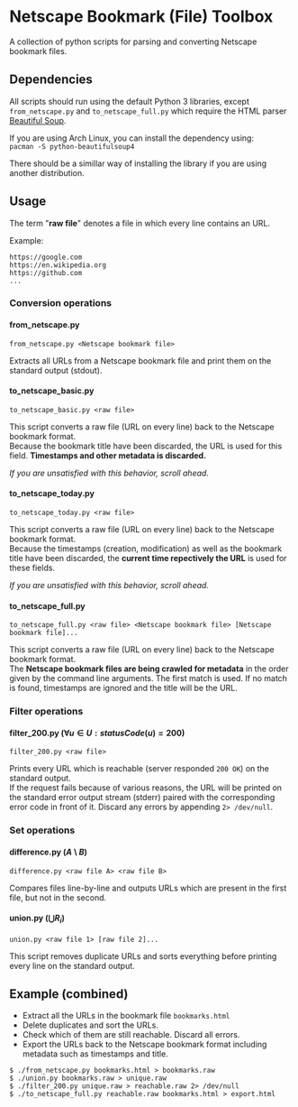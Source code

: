 # Netscape Bookmark (File) Toolbox

A collection of python scripts for parsing and converting Netscape bookmark files.

## Dependencies

All scripts should run using the default Python 3 libraries,
except `from_netscape.py` and `to_netscape_full.py` which require the HTML parser
[Beautiful Soup](https://en.wikipedia.org/wiki/Beautiful_Soup_(HTML_parser)).

If you are using Arch Linux, you can install the dependency using:  
`pacman -S python-beautifulsoup4`

There should be a simillar way of installing the library if you are using another distribution.

## Usage

The term "**raw file**" denotes a file in which every line contains an URL.

Example:

```
https://google.com
https://en.wikipedia.org
https://github.com
...
```

### Conversion operations

#### from_netscape.py

`from_netscape.py <Netscape bookmark file>`

Extracts all URLs from a Netscape bookmark file and print them on the
standard output (stdout).

#### to_netscape_basic.py

`to_netscape_basic.py <raw file>`

This script converts a raw file (URL on every line) back to the Netscape bookmark format.  
Because the bookmark title have been discarded, the URL is used for this field.
**Timestamps and other metadata is discarded.**

*If you are unsatisfied with this behavior, scroll ahead.*

#### to_netscape_today.py

`to_netscape_today.py <raw file>`

This script converts a raw file (URL on every line) back to the Netscape bookmark format.  
Because the timestamps (creation, modification) as well as the bookmark title have been discarded,
the **current time repectively the URL** is used for these fields.

*If you are unsatisfied with this behavior, scroll ahead.*

#### to_netscape_full.py

`to_netscape_full.py <raw file> <Netscape bookmark file> [Netscape bookmark file]...`

This script converts a raw file (URL on every line) back to the Netscape bookmark format.  
The **Netscape bookmark files are being crawled for metadata** in the order given by the
command line arguments. The first match is used. If no match is found, timestamps are ignored
and the title will be the URL.

### Filter operations

#### filter_200.py $(\forall u \in U: statusCode(u) = 200)$

`filter_200.py <raw file>`

Prints every URL which is reachable (server responded `200 OK`)
on the standard output.  
If the request fails because of various reasons, the URL will be printed on the
standard error output stream (stderr) paired with the corresponding error code
in front of it. Discard any errors by appending `2> /dev/null`.

### Set operations

#### difference.py $(A \setminus B)$

`difference.py <raw file A> <raw file B>`

Compares files line-by-line and outputs URLs which are present in
the first file, but not in the second.

#### union.py $(\bigcup R_i)$

`union.py <raw file 1> [raw file 2]...`

This script removes duplicate URLs and sorts everything
before printing every line on the standard output.

## Example (combined)

- Extract all the URLs in the bookmark file `bookmarks.html`
- Delete duplicates and sort the URLs.
- Check which of them are still reachable. Discard all errors.
- Export the URLs back to the Netscape bookmark format including metadata such as timestamps and title.

```
$ ./from_netscape.py bookmarks.html > bookmarks.raw
$ ./union.py bookmarks.raw > unique.raw
$ ./filter_200.py unique.raw > reachable.raw 2> /dev/null
$ ./to_netscape_full.py reachable.raw bookmarks.html > export.html
```

